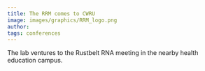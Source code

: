 ```yaml
---
title: The RRM comes to CWRU
image: images/graphics/RRM_logo.png
author:
tags: conferences
---
```


The lab ventures to the Rustbelt RNA meeting in the nearby health education campus.